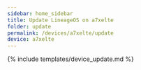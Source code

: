 ```yaml
---
sidebar: home_sidebar
title: Update LineageOS on a7xelte
folder: update
permalink: /devices/a7xelte/update
device: a7xelte
---
```

{% include templates/device_update.md %}
